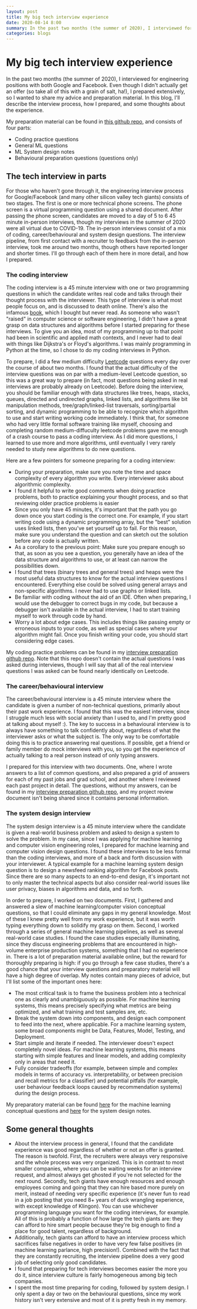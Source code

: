 ```yaml
---
layout: post
title: My big tech interview experience
date: 2020-08-14 8:00
summary: In the past two months (the summer of 2020), I interviewed for engineering positions with both Google and Facebook. Even though I didn't actually get an offer (so take all of this with a grain of salt, ha!), I prepared extensively, so I wanted to share my advice and preparation material. In this blog, I'll describe the interview process, how I prepared, and some thoughts about the experience.
categories: blogs
---
```


# My big tech interview experience

In the past two months (the summer of 2020), I interviewed for engineering positions with both Google and Facebook. Even though I didn't actually get an offer (so take all of this with a grain of salt, ha!), I prepared extensively, so I wanted to share my advice and preparation material. In this blog, I'll describe the interview process, how I prepared, and some thoughts about the experience.

My preparation material can be found in [this github repo](http://github.com/daveboat/interview_prep), and consists of four parts:
- Coding practice questions
- General ML questions
- ML System design notes
- Behavioural preparation questions (questions only)

## The tech interview in parts

For those who haven't gone through it, the engineering interview process for Google/Facebook (and many other silicon valley tech giants) consists of two stages. The first is one or more technical phone screens. The phone screen is a virtual programming question using a shared document. After passing the phone screen, candidates are moved to a day of 5 to 6 45 minute in-person interviews, though my interviews in the summer of 2020 were all virtual due to COVID-19. The in-person interviews consist of a mix of coding, career/behavioural and system design questions. The interview pipeline, from first contact with a recruiter to feedback from the in-person interview, took me around two months, though others have reported longer and shorter times. I'll go through each of them here in more detail, and how I prepared.

### The coding interview

The coding interview is a 45 minute interview with one or two programming questions in which the candidate writes real code and talks through their thought process with the interviewer. This type of interview is what most people focus on, and is discussed to death online. There's also the infamous [book](http://www.crackingthecodinginterview.com/), which I bought but never read. As someone who wasn't "raised" in computer science or software engineering, I didn't have a great grasp on data structures and algorithms before I started preparing for these interviews. To give you an idea, most of my programming up to that point had been in scientific and applied math contexts, and I never had to deal with things like Dijkstra's or Floyd's algorithms. I was mainly programming in Python at the time, so I chose to do my coding interviews in Python.

To prepare, I did a few medium difficulty [Leetcode](https://leetcode.com) questions every day over the course of about two months. I found that the actual difficulty of the interview questions was on par with a medium-level Leetcode question, so this was a great way to prepare (in fact, most questions being asked in real interviews are probably already on Leetcode). Before doing the interview, you should be familiar enough with data structures like trees, heaps, stacks, queues, directed and undirected graphs, linked lists, and algorithms like bit manipulation methods, tree/graph/linked-list traversals, sorting/partial sorting, and dynamic programming to be able to recognize which algorithm to use and start writing working code immediately. I think that, for someone who had very little formal software training like myself, choosing and completing random medium-diffuculty leetcode problems gave me enough of a crash course to pass a coding interview. As I did more questions, I learned to use more and more algorithms, until eventually I very rarely needed to study new algorithms to do new questions.

Here are a few pointers for someone preparing for a coding interview:
- During your preparation, make sure you note the time and space complexity of every algorithm you write. Every interviewer asks about algorithmic complexity.
- I found it helpful to write good comments when doing practice problems, both to practice explaining your thought process, and so that reviewing older practice problems is easier
- Since you only have 45 minutes, it's important that the path you go down once you start coding is the correct one. For example, if you start writing code using a dynamic programming array, but the "best" solution uses linked lists, then you've set yourself up to fail. For this reason, make sure you understand the question and can sketch out the solution before any code is actually written.
- As a corollary to the previous point: Make sure you prepare enough so that, as soon as you see a question, you generally have an idea of the data structure and algorithms to use, or at least can narrow the possibilities down.
- I found that trees (binary trees and general trees) and heaps were the most useful data structures to know for the actual interview questions I encountered. Everything else could be solved using general arrays and non-specific algorithms. I never had to use graphs or linked lists.
- Be familiar with coding without the aid of an IDE. Often when preparing, I would use the debugger to correct bugs in my code, but because a debugger isn't available in the actual interview, I had to start training myself to work through code by hand.
- Worry a lot about edge cases. This includes things like passing empty or erroneous inputs to your code, as well as special cases where your algorithm might fail. Once you finish writing your code, you should start considering edge cases.

My coding practice problems can be found in my [interview preparation github repo](https://github.com/daveboat/interview_prep/tree/master/coding_practice). Note that this repo doesn't contain the actual questions I was asked during interviews, though I will say that all of the real interview questions I was asked can be found nearly identically on Leetcode.

### The career/behavioural interview

The career/behavioural interview is a 45 minute interview where the candidate is given a number of non-technical questions, primarily about their past work experience. I found that this was the easiest interview, since I struggle much less with social anxiety than I used to, and I'm pretty good at talking about myself :). The key to success in a behavioural interview is to always have something to talk confidently about, regardless of what the interviewer asks or what the subject is. The only way to be comfortable doing this is to practice answering real questions. If possible, get a friend or family member do mock interviews with you, so you get the experience of actually talking to a real person instead of only typing answers.

I prepared for this interview with two documents. One, where I wrote answers to a list of common questions, and also prepared a grid of answers for each of my past jobs and grad school, and another where I reviewed each past project in detail. The questions, without my answers, can be found in my [interview preparation github repo](https://github.com/daveboat/interview_prep/blob/master/behavioural.md), and my project review document isn't being shared since it contains personal information.

### The system design interview

The system design interview is a 45 minute interview where the candidate is given a real-world business problem and asked to design a system to solve the problem. In my case, since I was applying for machine learning and computer vision engineering roles, I prepared for machine learning and computer vision design questions. I found these interviews to be less formal than the coding interviews, and more of a back and forth discussion with your interviewer. A typical example for a machine learning system design question is to design a newsfeed ranking algorithm for Facebook posts. Since there are so many aspects to an end-to-end design, it's important not to only master the technical aspects but also consider real-world issues like user privacy, biases in algorithms and data, and so forth. 

In order to prepare, I worked on two documents. First, I gathered and answered a slew of machine learning/computer vision conceptual questions, so that I could eliminate any gaps in my general knowledge. Most of these I knew pretty well from my work experience, but it was worth typing everything down to solidify my grasp on them. Second, I worked through a series of general machine learning pipelines, as well as several real-world case studies. I found the case studies especially illuminating, since they discuss engineering problems that are encountered in high-volume enterprise production systems, something that I had no experience in. There is a lot of preparation material available online, but the reward for thoroughly preparing is high: if you go through a few case studies, there's a good chance that your interview questions and preparatory material will have a high degree of overlap. My notes contain many pieces of advice, but I'll list some of the important ones here:
- The most critical task is to frame the business problem into a technical one as clearly and unambiguously as possible. For machine learning systems, this means precisely specifying what metrics are being optimized, and what training and test samples are, etc.
- Break the system down into components, and design each component to feed into the next, where applicable. For a machine learning system, some broad components might be Data, Features, Model, Testing, and Deployment.
- Start simple and iterate if needed. The interviewer doesn't expect completely novel ideas. For machine learning systems, this means starting with simple features and linear models, and adding complexity only in areas that need it.
- Fully consider tradeoffs (for example, between simple and complex models in terms of accuracy vs. interpretability, or between precision and recall metrics for a classifier) and potential pitfalls (for example, user behaviour feedback loops caused by recommendation systems) during the design process.

My preparatory material can be found [here](https://github.com/daveboat/interview_prep/blob/master/ml_concepts.md) for the machine learning conceptual questions and [here](https://github.com/daveboat/interview_prep/blob/master/ml_system_design.md) for the system design notes.

## Some general thoughts

- About the interview process in general, I found that the candidate experience was good regardless of whether or not an offer is granted. The reason is twofold. First, the recruiters were always very responsive and the whole process was very organized. This is in contrast to most smaller companies, where you can be waiting weeks for an interview request, and almost always get ghosted if you're not selected for the next round. Secondly, tech giants have enough resources and enough employees coming and going that they can hire based more purely on merit, instead of needing very specific experience (it's never fun to read in a job posting that you need 8+ years of duck wrangling experience, with except knowledge of Klingon). You can use whichever programming language you want for the coding interviews, for example. All of this is probably a function of how large the tech giants are: they can afford to hire smart people because they're big enough to find a place for good talent, regardless of background.
- Additionally, tech giants can afford to have an interview process which sacrifices false negatives in order to have very few false positives (in machine learning parlance, high precision!). Combined with the fact that they are constantly recruiting, the interview pipeline does a very good job of selecting only good candidates.
- I found that preparing for tech interviews becomes easier the more you do it, since interview culture is fairly homogeneous among big tech companies.
- I spent the most time preparing for coding, followed by system design. I only spent a day or two on the behavioural questions, since my work history isn't very extensive and most of it is pretty fresh in my memory.